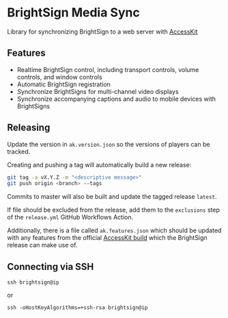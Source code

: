 # BrightSign Media Sync

Library for synchronizing BrightSign to a web server with [AccessKit](accesskit.media)

## Features

- Realtime BrightSign control, including transport controls, volume controls, and window controls
- Automatic BrightSign registration
- Synchronize BrightSigns for multi-channel video displays
- Synchronize accompanying captions and audio to mobile devices with BrightSigns

## Releasing

Update the version in `ak.version.json` so the versions of players can be tracked.

Creating and pushing a tag will automatically build a new release:

```sh
git tag -a vX.Y.Z -m "<descriptive message>"
git push origin <branch> --tags
```

Commits to master will also be built and update the tagged release `latest`.

If file should be excluded from the release, add them to the `exclusions` step of the `release.yml` GitHub Workflows Action.

Additionally, there is a file called `ak.features.json` which should be updated with any features from the official [AccessKit build](https://github.com/access-kit/access-kit) which the BrightSign release can make use of.

## Connecting via SSH

`ssh brightsign@ip`

or 

`ssh -oHostKeyAlgorithms=+ssh-rsa brightsign@ip`